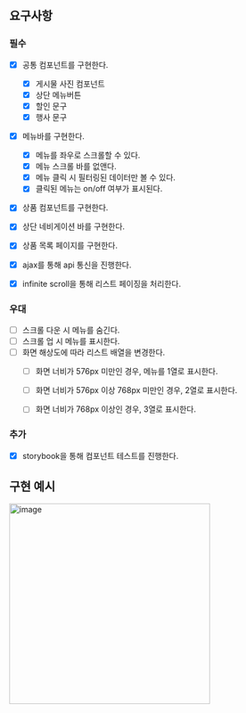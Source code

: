 ## 요구사항

### 필수

- [x] 공통 컴포넌트를 구현한다.
  - [x] 게시물 사진 컴포넌트
  - [x] 상단 메뉴버튼
  - [x] 할인 문구
  - [x] 행사 문구
- [x] 메뉴바를 구현한다.
  - [x] 메뉴를 좌우로 스크롤할 수 있다.
  - [x] 메뉴 스크롤 바를 없앤다.
  - [x] 메뉴 클릭 시 필터링된 데이터만 볼 수 있다.
  - [x] 클릭된 메뉴는 on/off 여부가 표시된다.
- [x] 상품 컴포넌트를 구현한다.
- [x] 상단 네비게이션 바를 구현한다.
- [x] 상품 목록 페이지를 구현한다.
- [x] ajax를 통해 api 통신을 진행한다.

- [x] infinite scroll을 통해 리스트 페이징을 처리한다.

  

  

### 우대

- [ ] 스크롤 다운 시 메뉴를 숨긴다.
- [ ] 스크롤 업 시 메뉴를 표시한다.
- [ ] 화면 해상도에 따라 리스트 배열을 변경한다.
  - [ ] 화면 너비가 576px 미만인 경우, 메뉴를 1열로 표시한다.
  - [ ] 화면 너비가 576px 이상 768px 미만인 경우, 2열로 표시한다.
  - [ ] 화면 너비가 768px 이상인 경우, 3열로 표시한다. 
  
  

### 추가

- [x] storybook을 통해 컴포넌트 테스트를 진행한다.



## 구현 예시

<img width="360" alt="image" src="https://user-images.githubusercontent.com/65025333/187199653-c2a7c948-2b9c-4a49-8a1d-6fccaa8db50a.png">

